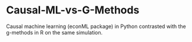 # Causal-ML-vs-G-Methods
Causal machine learning (econML package) in Python contrasted with the g-methods in R on the same simulation.
